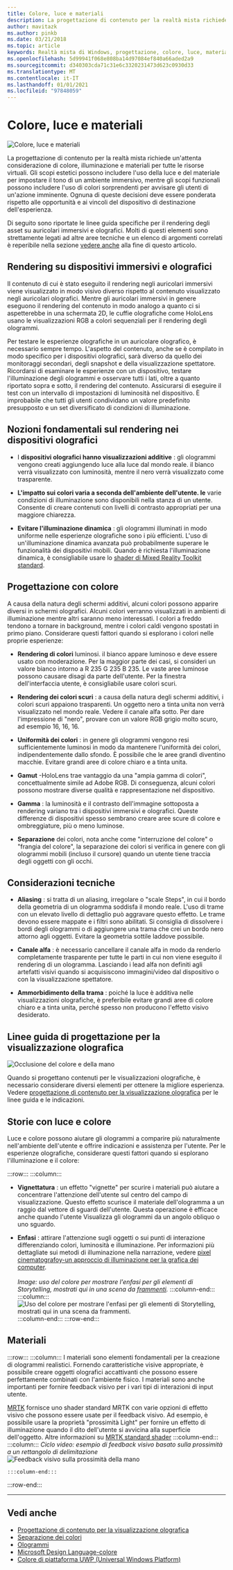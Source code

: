 ```yaml
---
title: Colore, luce e materiali
description: La progettazione di contenuto per la realtà mista richiede un'attenta considerazione di colore, illuminazione e materiali per tutti gli asset visivi.
author: mavitazk
ms.author: pinkb
ms.date: 03/21/2018
ms.topic: article
keywords: Realtà mista di Windows, progettazione, colore, luce, materiali, cuffie per realtà mista, auricolare di realtà mista, auricolare di realtà virtuale, HoloLens, MRTK, Toolkit realtà mista
ms.openlocfilehash: 5d99941f068e808ba14d97084ef840a66aded2a9
ms.sourcegitcommit: d340303cda71c31e6c3320231473d623c0930d33
ms.translationtype: MT
ms.contentlocale: it-IT
ms.lasthandoff: 01/01/2021
ms.locfileid: "97848059"
---
```

# <a name="color-light-and-materials"></a>Colore, luce e materiali

![Colore, luce e materiali](images/RemoteRendering.jpg)

La progettazione di contenuto per la realtà mista richiede un'attenta considerazione di colore, illuminazione e materiali per tutte le risorse virtuali. Gli scopi estetici possono includere l'uso della luce e del materiale per impostare il tono di un ambiente immersivo, mentre gli scopi funzionali possono includere l'uso di colori sorprendenti per avvisare gli utenti di un'azione imminente. Ognuna di queste decisioni deve essere ponderata rispetto alle opportunità e ai vincoli del dispositivo di destinazione dell'esperienza.

Di seguito sono riportate le linee guida specifiche per il rendering degli asset su auricolari immersivi e olografici. Molti di questi elementi sono strettamente legati ad altre aree tecniche e un elenco di argomenti correlati è reperibile nella sezione [vedere anche](color-light-and-materials.md#see-also) alla fine di questo articolo.

## <a name="rendering-on-immersive-vs-holographic-devices"></a>Rendering su dispositivi immersivi e olografici

Il contenuto di cui è stato eseguito il rendering negli auricolari immersivi viene visualizzato in modo visivo diverso rispetto al contenuto visualizzato negli auricolari olografici. Mentre gli auricolari immersivi in genere eseguono il rendering del contenuto in modo analogo a quanto ci si aspetterebbe in una schermata 2D, le cuffie olografiche come HoloLens usano le visualizzazioni RGB a colori sequenziali per il rendering degli ologrammi.

Per testare le esperienze olografiche in un auricolare olografico, è necessario sempre tempo. L'aspetto del contenuto, anche se è compilato in modo specifico per i dispositivi olografici, sarà diverso da quello dei monitoraggi secondari, degli snapshot e della visualizzazione spettatore. Ricordarsi di esaminare le esperienze con un dispositivo, testare l'illuminazione degli ologrammi e osservare tutti i lati, oltre a quanto riportato sopra e sotto, il rendering del contenuto. Assicurarsi di eseguire il test con un intervallo di impostazioni di luminosità nel dispositivo. È improbabile che tutti gli utenti condividano un valore predefinito presupposto e un set diversificato di condizioni di illuminazione.

## <a name="fundamentals-of-rendering-on-holographic-devices"></a>Nozioni fondamentali sul rendering nei dispositivi olografici

* I **dispositivi olografici hanno visualizzazioni additive** : gli ologrammi vengono creati aggiungendo luce alla luce dal mondo reale. il bianco verrà visualizzato con luminosità, mentre il nero verrà visualizzato come trasparente.

* **L'impatto sui colori varia a seconda dell'ambiente dell'utente. le** varie condizioni di illuminazione sono disponibili nella stanza di un utente. Consente di creare contenuti con livelli di contrasto appropriati per una maggiore chiarezza.

* **Evitare l'illuminazione dinamica** : gli ologrammi illuminati in modo uniforme nelle esperienze olografiche sono i più efficienti. L'uso di un'illuminazione dinamica avanzata può probabilmente superare le funzionalità dei dispositivi mobili. Quando è richiesta l'illuminazione dinamica, è consigliabile usare lo [shader di Mixed Reality Toolkit standard](https://github.com/microsoft/MixedRealityToolkit-Unity/blob/mrtk_release/Documentation/README_MRTKStandardShader.md). 

## <a name="designing-with-color"></a>Progettazione con colore

A causa della natura degli schermi additivi, alcuni colori possono apparire diversi in schermi olografici. Alcuni colori verranno visualizzati in ambienti di illuminazione mentre altri saranno meno interessati. I colori a freddo tendono a tornare in background, mentre i colori caldi vengono spostati in primo piano. Considerare questi fattori quando si esplorano i colori nelle proprie esperienze:

* **Rendering di colori** luminosi. il bianco appare luminoso e deve essere usato con moderazione. Per la maggior parte dei casi, si consideri un valore bianco intorno a R 235 G 235 B 235. Le vaste aree luminose possono causare disagi da parte dell'utente. Per la finestra dell'interfaccia utente, è consigliabile usare colori scuri.

* **Rendering dei colori scuri** : a causa della natura degli schermi additivi, i colori scuri appaiono trasparenti. Un oggetto nero a tinta unita non verrà visualizzato nel mondo reale. Vedere il canale alfa sotto. Per dare l'impressione di "nero", provare con un valore RGB grigio molto scuro, ad esempio 16, 16, 16.

* **Uniformità dei colori** : in genere gli ologrammi vengono resi sufficientemente luminosi in modo da mantenere l'uniformità dei colori, indipendentemente dallo sfondo. È possibile che le aree grandi diventino macchie. Evitare grandi aree di colore chiaro e a tinta unita.

* **Gamut** -HoloLens trae vantaggio da una "ampia gamma di colori", concettualmente simile ad Adobe RGB. Di conseguenza, alcuni colori possono mostrare diverse qualità e rappresentazione nel dispositivo.

* **Gamma** : la luminosità e il contrasto dell'immagine sottoposta a rendering variano tra i dispositivi immersivi e olografici. Queste differenze di dispositivi spesso sembrano creare aree scure di colore e ombreggiature, più o meno luminose.

* **Separazione** dei colori, nota anche come "interruzione del colore" o "frangia del colore", la separazione dei colori si verifica in genere con gli ologrammi mobili (incluso il cursore) quando un utente tiene traccia degli oggetti con gli occhi.

## <a name="technical-considerations"></a>Considerazioni tecniche

* **Aliasing** : si tratta di un aliasing, irregolare o "scale Steps", in cui il bordo della geometria di un ologramma soddisfa il mondo reale. L'uso di trame con un elevato livello di dettaglio può aggravare questo effetto. Le trame devono essere mappate e i filtri sono abilitati. Si consiglia di dissolvere i bordi degli ologrammi o di aggiungere una trama che crei un bordo nero attorno agli oggetti. Evitare la geometria sottile laddove possibile.

* **Canale alfa** : è necessario cancellare il canale alfa in modo da renderlo completamente trasparente per tutte le parti in cui non viene eseguito il rendering di un ologramma. Lasciando i lead alfa non definiti agli artefatti visivi quando si acquisiscono immagini/video dal dispositivo o con la visualizzazione spettatore.

* **Ammorbidimento della trama** : poiché la luce è additiva nelle visualizzazioni olografiche, è preferibile evitare grandi aree di colore chiaro e a tinta unita, perché spesso non producono l'effetto visivo desiderato.

## <a name="design-guidelines-for-holographic-display"></a>Linee guida di progettazione per la visualizzazione olografica

![Occlusione del colore e della mano](images/color_handocclusion.jpg)

Quando si progettano contenuti per le visualizzazioni olografiche, è necessario considerare diversi elementi per ottenere la migliore esperienza. Vedere [progettazione di contenuto per la visualizzazione olografica](designing-content-for-holographic-display.md) per le linee guida e le indicazioni.

## <a name="storytelling-with-light-and-color"></a>Storie con luce e colore

Luce e colore possono aiutare gli ologrammi a comparire più naturalmente nell'ambiente dell'utente e offrire indicazioni e assistenza per l'utente. Per le esperienze olografiche, considerare questi fattori quando si esplorano l'illuminazione e il colore:

:::row:::
    :::column:::
* **Vignettatura** : un effetto "vignette" per scurire i materiali può aiutare a concentrare l'attenzione dell'utente sul centro del campo di visualizzazione. Questo effetto scurisce il materiale dell'ologramma a un raggio dal vettore di sguardi dell'utente. Questa operazione è efficace anche quando l'utente Visualizza gli ologrammi da un angolo obliquo o uno sguardo.

* **Enfasi** : attirare l'attenzione sugli oggetti o sui punti di interazione differenziando colori, luminosità e illuminazione. Per informazioni più dettagliate sui metodi di illuminazione nella narrazione, vedere [pixel cinematografoy-un approccio di illuminazione per la grafica dei computer](http://media.siggraph.org/education/cgsource/Archive/ConfereceCourses/S96/course30.pdf).<br>
        <br>
        *Image: uso del colore per mostrare l'enfasi per gli elementi di Storytelling, mostrati qui in una scena da [frammenti](https://www.microsoft.com/p/fragments/9nblggh5ggm8).*
    :::column-end:::
        :::column:::
        ![Uso del colore per mostrare l'enfasi per gli elementi di Storytelling, mostrati qui in una scena da frammenti.](images/640px-fragments.jpg)<br>
    :::column-end:::
:::row-end:::

## <a name="materials"></a>Materiali

:::row:::
    :::column:::
I materiali sono elementi fondamentali per la creazione di ologrammi realistici. Fornendo caratteristiche visive appropriate, è possibile creare oggetti olografici accattivanti che possono essere perfettamente combinati con l'ambiente fisico. I materiali sono anche importanti per fornire feedback visivo per i vari tipi di interazioni di input utente.  

[MRTK](https://github.com/Microsoft/MixedRealityToolkit-Unity) fornisce uno shader standard MRTK con varie opzioni di effetto visivo che possono essere usate per il feedback visivo. Ad esempio, è possibile usare la proprietà "prossimità Light" per fornire un effetto di illuminazione quando il dito dell'utente si avvicina alla superficie dell'oggetto. Altre informazioni su [MRTK standard shader](https://microsoft.github.io/MixedRealityToolkit-Unity/Documentation/README_MRTKStandardShader.html)
    :::column-end:::
        :::column:::
    *Ciclo video: esempio di feedback visivo basato sulla prossimità a un rettangolo di delimitazione* 
     ![ Feedback visivo sulla prossimità della mano](images/HoloLens2_Proximity.gif)

    :::column-end:::
:::row-end:::
<br>

---

## <a name="see-also"></a>Vedi anche
* [Progettazione di contenuto per la visualizzazione olografica](designing-content-for-holographic-display.md)
* [Separazione dei colori](../develop/platform-capabilities-and-apis/hologram-stability.md#color-separation)
* [Ologrammi](../discover/hologram.md)
* [Microsoft Design Language-colore](https://www.microsoft.com/design/color)
* [Colore di piattaforma UWP (Universal Windows Platform)](https://docs.microsoft.com/windows/uwp/style/color)
